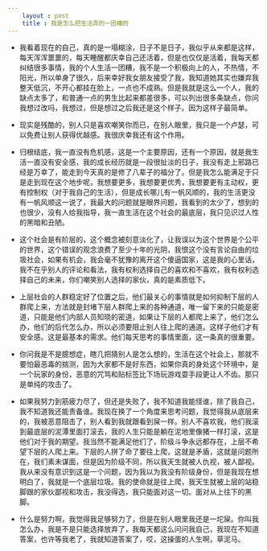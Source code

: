 ```yaml
---
    layout : post
    title : 我是怎么把生活弄的一团糟的
---
```


* 我看着现在的自己，真的是一塌糊涂，日子不是日子，我似乎从来都是这样，每天浑浑噩噩的，每天睡醒都庆幸自己还活着，但是也仅仅是活着，我每天都纠结很多事情，我的个人生活一团糟，我不是一个积极向上的人，不热情，不阳光，所以单身了很久，后来幸好我女朋友接受了我，我知道她其实也嫌弃我整天低沉，不开心都挂在脸上，一点也不成熟。但是我就是这么一个人，我的缺点太多了，和普通一点的男生比起来都差很多，可以列出很多条缺点，你问我想过改吗，我想过，但是想过之后我还是这个样子。因为这样子最简单。

* 现实是残酷的，别人只是喜欢嘲笑你而已，在别人眼里，我只是一个卢瑟，可以免费让别人获得优越感。我很庆幸我还有这个作用。

* 归根结底，我一直没有危机感，这是一个主要原因，还有一个原因，就是我生活一直没有安全感，我的成长经历就是一段很扯淡的日子，我没有走上邪路已经是万幸了，能走到今天真的是修了八辈子的福分了。但是我怎么能满足于只是走到现在这个地步呢，我想要更多，我想要更优秀，我想要更有主动权，更有控制权（对于我自己的生活），但是成长哪儿有一帆风顺的，我的生活更没有一帆风顺这一说了，我最大的问题就是眼界问题，我看到的太少了，想到的也很少，没有人给我指导，我一直生活在这个社会的最底层，我只见识过人性的黑暗和丑陋。

* 这个社会是有阶层的，这个概念被刻意淡化了，让我误以为这个世界是个公平的世界，这个错误的观念浪费了至少十年的光阴，我恨这个没有言论自由的垃圾社会，如果有机会，我会毫不犹豫的离开这个傻逼国家，这是我的心里话，我不在乎别人的评论和看法，我有权利选择自己的喜欢和不喜欢，我有权利选择自己的未来，你们嘲笑别人选择的家伙，真的是素质低下。

* 上层社会的人群稳定好了位置之后，他们最关心的事情就是如何抑制下层的人群爬上来，方法就是封堵下层人群爬上来的各种通道，唯一留下来的只能是密道，只能是他们内部人员知晓的密道，如果让下层的人都爬上来了，他们怎么办，他们的后代怎么办，所以必须要阻止别人往上爬的通道。这样子他们才有安全感。这是最基本的需求。他们每天思考的事情里面，这一条真的很重要。

* 你问我是不是臆想症，瞎几把猜别人是怎么想的，生活在这个社会上，那就不要怕最恶毒的揣测，因为大家都不是好东西，如果你真的身处这个环境中，是一个玩家的身份，恶意的咒骂和贴标签比下场玩游戏耍手段更让人不齿。那只是单纯的攻击了。


* 如果我努力到筋疲力尽了，但还是失败了，我不知道我能怪谁，除了我自己，我不知道我还能责备谁。我现在换了一个角度来思考问题，我觉得我从底层来的，我被恶意阻击了，别人看到我就跟看到屎一样。别人不喜欢我，他们我滚到最底层的泥潭里面打滚去，我的人生只能是躺在泥地里像猪一样打滚，这是他们对于我的期望。我当然不能满足他们了，阶级斗争永远都存在，上层不希望下层的人爬上来。下层的人拼了命了要往上爬，这就是矛盾，这就是问题所在，我们素未谋面，但是因为阶级不同，所以我天生就被人仇视，被人鄙视。我从来没有意识到这是一个问题，因为我以为我没有阶级身份，但是我现在想明白了，我就是一个底层垃圾。我的使命就是往上爬，我天生就被上层的站稳脚跟的家伙鄙视和攻击，我没得选，我只能面对这一切。面对从上往下的黑脚。

* 什么是努力啊，我觉得我足够努力了，但是在别人眼里我还是一坨屎。你叫我怎么办，我是不是只能选择放弃了，我每天都这么问问我自己，我现在不知道答案，也许等我老了，我就知道答案了，哎，这操蛋的人生啊，草泥马。